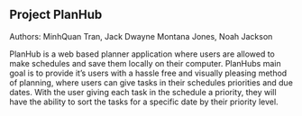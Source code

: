 ## Project PlanHub

Authors: 
  MinhQuan Tran,
  Jack Dwayne Montana Jones,
  Noah Jackson

PlanHub is a web based planner application where users are allowed to make schedules and save them locally on their computer. PlanHubs main goal is to provide it’s users with a hassle free and visually pleasing method of planning, where users can give tasks in their schedules priorities and due dates. With the user giving each task in the schedule a priority, they will have the ability to sort the tasks for a specific date by their priority level. 



